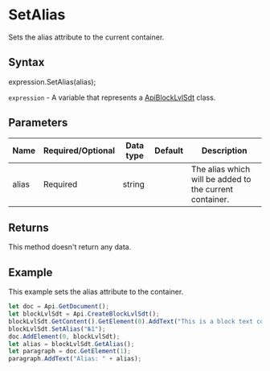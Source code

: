 # SetAlias

Sets the alias attribute to the current container.

## Syntax

expression.SetAlias(alias);

`expression` - A variable that represents a [ApiBlockLvlSdt](../ApiBlockLvlSdt.md) class.

## Parameters

| **Name** | **Required/Optional** | **Data type** | **Default** | **Description** |
| ------------- | ------------- | ------------- | ------------- | ------------- |
| alias | Required | string |  | The alias which will be added to the current container. |

## Returns

This method doesn't return any data.

## Example

This example sets the alias attribute to the container.

```javascript
let doc = Api.GetDocument();
let blockLvlSdt = Api.CreateBlockLvlSdt();
blockLvlSdt.GetContent().GetElement(0).AddText("This is a block text content control with alias '№1'.");
blockLvlSdt.SetAlias("№1");
doc.AddElement(0, blockLvlSdt);
let alias = blockLvlSdt.GetAlias();
let paragraph = doc.GetElement(1);
paragraph.AddText("Alias: " + alias);
```
